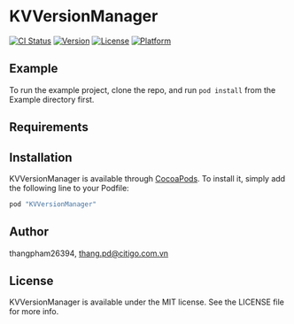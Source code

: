 # KVVersionManager

[![CI Status](http://img.shields.io/travis/thangpham26394/KVVersionManager.svg?style=flat)](https://travis-ci.org/thangpham26394/KVVersionManager)
[![Version](https://img.shields.io/cocoapods/v/KVVersionManager.svg?style=flat)](http://cocoapods.org/pods/KVVersionManager)
[![License](https://img.shields.io/cocoapods/l/KVVersionManager.svg?style=flat)](http://cocoapods.org/pods/KVVersionManager)
[![Platform](https://img.shields.io/cocoapods/p/KVVersionManager.svg?style=flat)](http://cocoapods.org/pods/KVVersionManager)

## Example

To run the example project, clone the repo, and run `pod install` from the Example directory first.

## Requirements

## Installation

KVVersionManager is available through [CocoaPods](http://cocoapods.org). To install
it, simply add the following line to your Podfile:

```ruby
pod "KVVersionManager"
```

## Author

thangpham26394, thang.pd@citigo.com.vn

## License

KVVersionManager is available under the MIT license. See the LICENSE file for more info.
